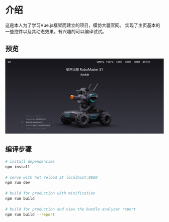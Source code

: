 # 介绍

这是本人为了学习Vue.js框架而建立的项目，模仿大疆官网。
实现了主页基本的一些控件以及其动态效果，有兴趣的可以编译试试。

## 预览
![preview](doc/preview.png)

## 编译步骤

``` bash
# install dependencies
npm install

# serve with hot reload at localhost:8080
npm run dev

# build for production with minification
npm run build

# build for production and view the bundle analyzer report
npm run build --report
```


